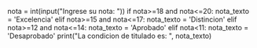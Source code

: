 nota = int(input("Ingrese su nota: "))
if nota>=18 and nota<=20:
 nota_texto = 'Excelencia'
elif nota>=15 and nota<=17:
 nota_texto = 'Distincion'
elif nota>=12 and nota<=14:
 nota_texto = 'Aprobado'
elif nota<11:
 nota_texto = 'Desaprobado'
print("La condicion de titulado es: ", nota_texto)
